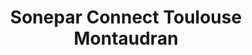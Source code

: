 ---
title: "Sonepar Connect Toulouse Montaudran"
url: /toulouse/sonepar-connect-toulouse-montaudran/
shop: électrique
---
